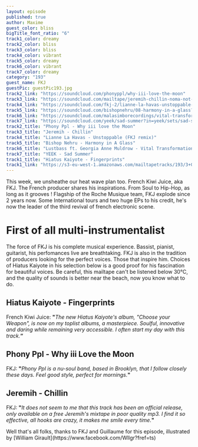 ```yaml
---
layout: episode
published: true
author: Maxime
guest_color: bliss
bigTitle_font_ratio: "6"
track1_color: dreamy
track2_color: bliss
track3_color: bliss
track4_color: vibrant
track5_color: dreamy
track6_color: vibrant
track7_color: dreamy
category: "193"
guest_name: FKJ
guestPic: guestPic193.jpg
track2_link: "https://soundcloud.com/phonyppl/why-iii-love-the-moon"
track3_link: "https://soundcloud.com/mailtape/jeremih-chillin-noma-not-on-my-album"
track4_link: "https://soundcloud.com/fkj-2/lianne-la-havas-unstoppable-fkj-remix"
track5_link: "https://soundcloud.com/bishopnehru/08-harmony-in-a-glass?in=bishopnehru/sets/the-nehruvian-ep"
track6_link: "https://soundcloud.com/malasimborecordings/vital-transformation-feat-georgia-anne-muldrow-lustbass"
track7_link: "https://soundcloud.com/yeek/sad-summer?in=yeek/sets/sad-summer-2015"
track2_title: "Phony Ppl - Why iii love the Moon"
track3_title: "Jeremih - Chillin"
track4_title: "Lianne La Havas - Unstoppable (FKJ remix)"
track5_title: "Bishop Nehru - Harmony in A Glass"
track6_title: "Lustbass ft. Georgia Anne Muldrow - Vital Transformation"
track7_title: "YEEK - Sad Summer"
track1_title: "Hiatus Kaiyote - Fingerprints"
track1_link: "https://s3-eu-west-1.amazonaws.com/mailtapetracks/193/3+09+Fingerprints.mp3"
---
```






<p id="introduction">
This week, we unsheathe our heat wave plan too. French Kiwi Juice, aka FKJ. The French producer shares his inspirations. From Soul to Hip-Hop, as long as it grooves ! Flagship of the Roche Musique team, FKJ explode since 2 years now. Some International tours and two huge EPs to his credit, he's now the leader of the third revival of french electronic scene. 
</p>

# First of all multi-instrumentalist 
The force of FKJ is his complete musical experience. Bassist, pianist, guitarist, his perfomances live are breathtaking. FKJ is also in the tradition of producers looking for the perfect voices. Those that inspire him. Choices of Hiatus Kaiyote in his selection below is a good proof for his fascination for beautiful voices. Be careful, this mailtape can't be listened below 30°C, and the quality of sounds is better near the beach, now you know what to do. 
<br>



## Hiatus Kaiyote - Fingerprints
French Kiwi Juice: **"**_The new Hiatus Kaiyote's album, "Choose your Weapon", is now on my toplist albums, a masterpiece. Soulful, innovative and daring while remaining very accessible. I often start my day with this track._**“**

## Phony Ppl - Why iii Love the Moon
FKJ: **"**_Phony Ppl is a nu-soul band, based in Brooklyn, that I follow closely these days. Feel good style, perfect for mornings._**"**

## Jeremih - Chillin 
FKJ: **"**_It does not seem to me that this track has been an official release, only available on a free Jeremih's mixtape in poor quality mp3. I find it so effective, all hooks are crazy, it makes me smile every time._**"**

 
<p id="outroduction">
Well that's all folks, thanks to FKJ and Guillaume for this episode, illustrated by [William Girault](https://www.facebook.com/Wllgr?fref=ts)

</p>

